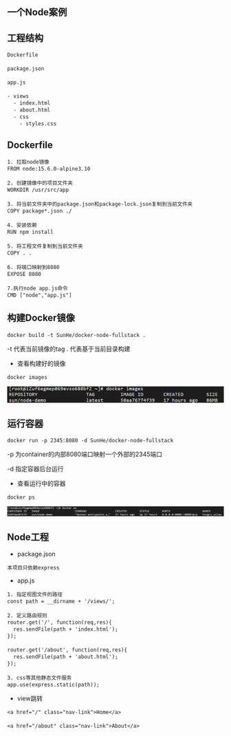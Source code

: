 ## 一个Node案例

## 工程结构
```
Dockerfile

package.json

app.js

- views
  - index.html
  - about.html
  - css
    - styles.css 

```


## Dockerfile

```
1. 拉取node镜像
FROM node:15.6.0-alpine3.10

2. 创建镜像中的项目文件夹
WORKDIR /usr/src/app

3. 将当前文件夹中的package.json和package-lock.json复制到当前文件夹
COPY package*.json ./

4. 安装依赖
RUN npm install

5. 将工程文件复制到当前文件夹
COPY . .

6. 将端口映射到8080
EXPOSE 8080

7.执行node app.js命令
CMD ["node","app.js"]
```



## 构建Docker镜像

```
docker build -t SunHe/docker-node-fullstack .
```

-t 代表当前镜像的tag
. 代表基于当前目录构建

* 查看构建好的镜像
```
docker images
```
![docker-images](https://github.com/AIoT-Devops/docker/blob/main/img/02-Node-Frontend-Backend/docker-image.png)

## 运行容器

```
docker run -p 2345:8080 -d SunHe/docker-node-fullstack
```

-p 为container的内部8080端口映射一个外部的2345端口

-d 指定容器后台运行

* 查看运行中的容器

```
docker ps
```
![docker-ps](https://github.com/AIoT-Devops/docker/blob/main/img/02-Node-Frontend-Backend/docker-ps.png)


## Node工程

* package.json
  
```
本项目只依赖express

```


* app.js
  
```
1. 指定视图文件的路径
const path = __dirname + '/views/';

2. 定义路由规则
router.get('/', function(req,res){
  res.sendFile(path + 'index.html');
});

router.get('/about', function(req,res){
  res.sendFile(path + 'about.html');
});

3. css等其他静态文件服务
app.use(express.static(path));

```


* view跳转

```
<a href="/" class="nav-link">Home</a>

<a href="/about" class="nav-link">About</a>
```

